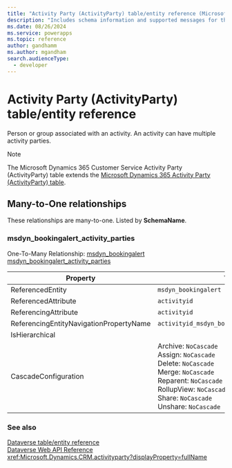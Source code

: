 ```yaml
---
title: "Activity Party (ActivityParty) table/entity reference (Microsoft Dynamics 365 Customer Service)"
description: "Includes schema information and supported messages for the Activity Party (ActivityParty) table/entity with Microsoft Dynamics 365 Customer Service."
ms.date: 08/26/2024
ms.service: powerapps
ms.topic: reference
author: gandhamm
ms.author: mgandham
search.audienceType: 
  - developer
---
```


# Activity Party (ActivityParty) table/entity reference

Person or group associated with an activity. An activity can have multiple activity parties.

> [!NOTE]
> The Microsoft Dynamics 365 Customer Service Activity Party (ActivityParty) table extends the [Microsoft Dynamics 365 Activity Party (ActivityParty) table](/dynamics365/developer/entities/activityparty).




## Many-to-One relationships

These relationships are many-to-one. Listed by **SchemaName**.

### <a name="BKMK_msdyn_bookingalert_activity_parties"></a> msdyn_bookingalert_activity_parties

One-To-Many Relationship: [msdyn_bookingalert msdyn_bookingalert_activity_parties](msdyn_bookingalert.md#BKMK_msdyn_bookingalert_activity_parties)

|Property|Value|
|---|---|
|ReferencedEntity|`msdyn_bookingalert`|
|ReferencedAttribute|`activityid`|
|ReferencingAttribute|`activityid`|
|ReferencingEntityNavigationPropertyName|`activityid_msdyn_bookingalert_activityparty`|
|IsHierarchical||
|CascadeConfiguration|Archive: `NoCascade`<br />Assign: `NoCascade`<br />Delete: `NoCascade`<br />Merge: `NoCascade`<br />Reparent: `NoCascade`<br />RollupView: `NoCascade`<br />Share: `NoCascade`<br />Unshare: `NoCascade`|



### See also

[Dataverse table/entity reference](../about-entity-reference.md)  
[Dataverse Web API Reference](/power-apps/developer/data-platform/webapi/reference/about)   
<xref:Microsoft.Dynamics.CRM.activityparty?displayProperty=fullName>
